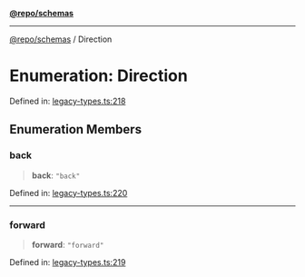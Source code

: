 [**@repo/schemas**](../README.md)

***

[@repo/schemas](../README.md) / Direction

# Enumeration: Direction

Defined in: [legacy-types.ts:218](https://github.com/alexqguo/drinking-board-game-v3/blob/15932662279983c0f0b2a6fa59ef653227975f0d/packages/schemas/src/legacy-types.ts#L218)

## Enumeration Members

### back

> **back**: `"back"`

Defined in: [legacy-types.ts:220](https://github.com/alexqguo/drinking-board-game-v3/blob/15932662279983c0f0b2a6fa59ef653227975f0d/packages/schemas/src/legacy-types.ts#L220)

***

### forward

> **forward**: `"forward"`

Defined in: [legacy-types.ts:219](https://github.com/alexqguo/drinking-board-game-v3/blob/15932662279983c0f0b2a6fa59ef653227975f0d/packages/schemas/src/legacy-types.ts#L219)
